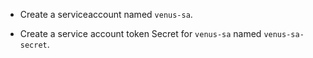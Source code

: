 - Create a serviceaccount named `venus-sa`.

- Create a service account token Secret for `venus-sa` named `venus-sa-secret`.